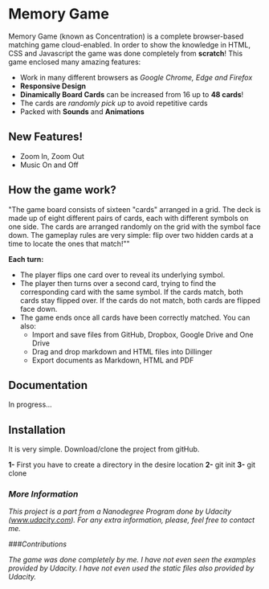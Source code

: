 # Memory Game

Memory Game (known as Concentration) is a complete browser-based matching game cloud-enabled. 
In order to show the knowledge in HTML, CSS and Javascript the game was done completely from **scratch**! 
This game enclosed many amazing features:

  - Work in many different browsers as _Google Chrome, Edge and Firefox_
  - **Responsive Design**
  - **Dinamically Board Cards** can be increased from 16 up to **48 cards**!
  - The cards are _randomly pick up_ to avoid repetitive cards
  - Packed with **Sounds** and **Animations**

## New Features!

  - Zoom In, Zoom Out
  - Music On and Off

## How the game work?

 "The game board consists of sixteen "cards" arranged in a grid. The deck is made up of eight different pairs of cards, each with different symbols on one side. The cards are arranged randomly on the grid with the symbol face down. The gameplay rules are very simple: flip over two hidden cards at a time to locate the ones that match!""

**Each turn:**

- The player flips one card over to reveal its underlying symbol.
- The player then turns over a second card, trying to find the corresponding card with the same symbol.
If the cards match, both cards stay flipped over.
If the cards do not match, both cards are flipped face down.
- The game ends once all cards have been correctly matched.
You can also:
  - Import and save files from GitHub, Dropbox, Google Drive and One Drive
  - Drag and drop markdown and HTML files into Dillinger
  - Export documents as Markdown, HTML and PDF
## Documentation

In progress...

## Installation

It is very simple. Download/clone the project from gitHub.

**1-** First you have to create a directory in the desire location
**2-** git init
**3-** git clone <address from git hub> 

### More Information

This project is a part from a Nanodegree Program done by Udacity (www.udacity.com). For any extra information, please, feel free to contact me.

###Contributions

The game was done completely by me. I have not even seen the examples provided by Udacity. I have not even used the static files also provided by Udacity.

